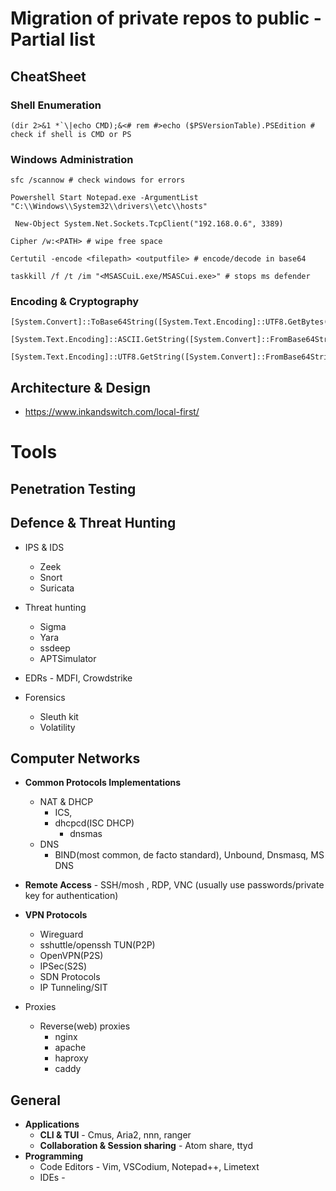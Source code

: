 # Migration of private repos to public - Partial list

## CheatSheet
### Shell Enumeration
```
(dir 2>&1 *`\|echo CMD);&<# rem #>echo ($PSVersionTable).PSEdition # check if shell is CMD or PS
```


### Windows Administration
```
sfc /scannow # check windows for errors
```
```
Powershell Start Notepad.exe -ArgumentList "C:\\Windows\\System32\\drivers\\etc\\hosts"
```
```
 New-Object System.Net.Sockets.TcpClient("192.168.0.6", 3389)
```
```
Cipher /w:<PATH> # wipe free space
```
```
Certutil -encode <filepath> <outputfile> # encode/decode in base64
```
```
taskkill /f /t /im "<MSASCuiL.exe/MSASCui.exe>" # stops ms defender
```

### Encoding & Cryptography

```
[System.Convert]::ToBase64String([System.Text.Encoding]::UTF8.GetBytes("H")) 
```
```
[System.Text.Encoding]::ASCII.GetString([System.Convert]::FromBase64String(SA=='))
```
```
[System.Text.Encoding]::UTF8.GetString([System.Convert]::FromBase64String(SA=='))
```

## Architecture & Design
- https://www.inkandswitch.com/local-first/

# Tools
## Penetration Testing

## Defence & Threat Hunting

- IPS & IDS
	- Zeek
	- Snort
	- Suricata

- Threat hunting
 	- Sigma
  	- Yara
	- ssdeep
	- APTSimulator

- EDRs - MDFI, Crowdstrike

- Forensics
	- Sleuth kit 
	- Volatility


## Computer Networks
- **Common Protocols Implementations**
	- NAT & DHCP
		- ICS,
  		- dhcpcd(ISC DHCP)
    		- dnsmas
 	- DNS
  		- BIND(most common, de facto standard), Unbound, Dnsmasq, MS DNS

- **Remote Access** - SSH/mosh , RDP, VNC (usually use passwords/private key for authentication) 

- **VPN Protocols**
	- Wireguard
	- sshuttle/openssh TUN(P2P)
	- OpenVPN(P2S)
	- IPSec(S2S)
	- SDN Protocols
	- IP Tunneling/SIT 

- Proxies
	 - Reverse(web) proxies 
		 - nginx  
		 - apache
		 - haproxy
		 - caddy
## General
- **Applications**
	- **CLI & TUI** - Cmus, Aria2, nnn, ranger
	- **Collaboration & Session sharing** - Atom share, ttyd
- **Programming**
	- Code Editors - Vim, VSCodium, Notepad++, Limetext  
	- IDEs -
